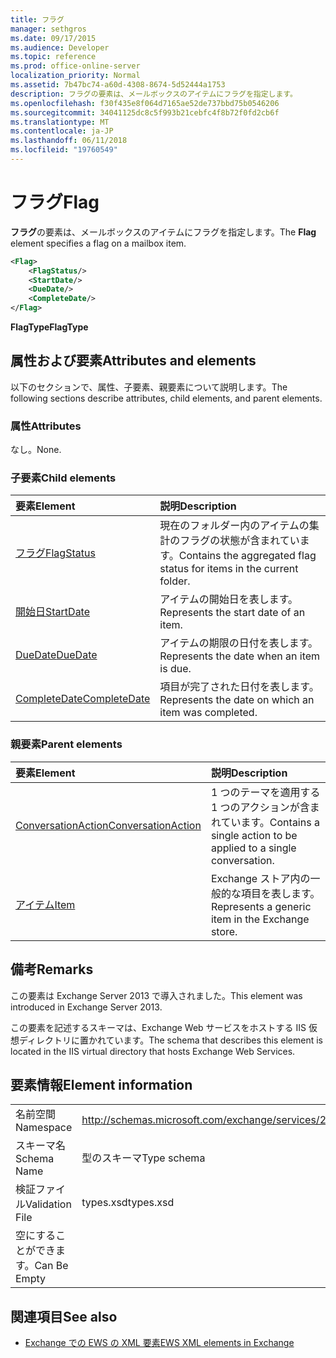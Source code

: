 ```yaml
---
title: フラグ
manager: sethgros
ms.date: 09/17/2015
ms.audience: Developer
ms.topic: reference
ms.prod: office-online-server
localization_priority: Normal
ms.assetid: 7b47bc74-a60d-4308-8674-5d52444a1753
description: フラグの要素は、メールボックスのアイテムにフラグを指定します。
ms.openlocfilehash: f30f435e8f064d7165ae52de737bbd75b0546206
ms.sourcegitcommit: 34041125dc8c5f993b21cebfc4f8b72f0fd2cb6f
ms.translationtype: MT
ms.contentlocale: ja-JP
ms.lasthandoff: 06/11/2018
ms.locfileid: "19760549"
---
```

# <a name="flag"></a><span data-ttu-id="60518-103">フラグ</span><span class="sxs-lookup"><span data-stu-id="60518-103">Flag</span></span>

<span data-ttu-id="60518-104">**フラグ**の要素は、メールボックスのアイテムにフラグを指定します。</span><span class="sxs-lookup"><span data-stu-id="60518-104">The **Flag** element specifies a flag on a mailbox item.</span></span> 
  
```XML
<Flag>
    <FlagStatus/>
    <StartDate/>
    <DueDate/>
    <CompleteDate/>
</Flag>
```

 <span data-ttu-id="60518-105">**FlagType**</span><span class="sxs-lookup"><span data-stu-id="60518-105">**FlagType**</span></span>
## <a name="attributes-and-elements"></a><span data-ttu-id="60518-106">属性および要素</span><span class="sxs-lookup"><span data-stu-id="60518-106">Attributes and elements</span></span>

<span data-ttu-id="60518-107">以下のセクションで、属性、子要素、親要素について説明します。</span><span class="sxs-lookup"><span data-stu-id="60518-107">The following sections describe attributes, child elements, and parent elements.</span></span>
  
### <a name="attributes"></a><span data-ttu-id="60518-108">属性</span><span class="sxs-lookup"><span data-stu-id="60518-108">Attributes</span></span>

<span data-ttu-id="60518-109">なし。</span><span class="sxs-lookup"><span data-stu-id="60518-109">None.</span></span>
  
### <a name="child-elements"></a><span data-ttu-id="60518-110">子要素</span><span class="sxs-lookup"><span data-stu-id="60518-110">Child elements</span></span>

|<span data-ttu-id="60518-111">**要素**</span><span class="sxs-lookup"><span data-stu-id="60518-111">**Element**</span></span>|<span data-ttu-id="60518-112">**説明**</span><span class="sxs-lookup"><span data-stu-id="60518-112">**Description**</span></span>|
|:-----|:-----|
|[<span data-ttu-id="60518-113">フラグ</span><span class="sxs-lookup"><span data-stu-id="60518-113">FlagStatus</span></span>](flagstatus.md) <br/> |<span data-ttu-id="60518-114">現在のフォルダー内のアイテムの集計のフラグの状態が含まれています。</span><span class="sxs-lookup"><span data-stu-id="60518-114">Contains the aggregated flag status for items in the current folder.</span></span>  <br/> |
|[<span data-ttu-id="60518-115">開始日</span><span class="sxs-lookup"><span data-stu-id="60518-115">StartDate</span></span>](startdate.md) <br/> |<span data-ttu-id="60518-116">アイテムの開始日を表します。</span><span class="sxs-lookup"><span data-stu-id="60518-116">Represents the start date of an item.</span></span>  <br/> |
|[<span data-ttu-id="60518-117">DueDate</span><span class="sxs-lookup"><span data-stu-id="60518-117">DueDate</span></span>](duedate.md) <br/> |<span data-ttu-id="60518-118">アイテムの期限の日付を表します。</span><span class="sxs-lookup"><span data-stu-id="60518-118">Represents the date when an item is due.</span></span>  <br/> |
|[<span data-ttu-id="60518-119">CompleteDate</span><span class="sxs-lookup"><span data-stu-id="60518-119">CompleteDate</span></span>](completedate.md) <br/> |<span data-ttu-id="60518-120">項目が完了された日付を表します。</span><span class="sxs-lookup"><span data-stu-id="60518-120">Represents the date on which an item was completed.</span></span>  <br/> |
   
### <a name="parent-elements"></a><span data-ttu-id="60518-121">親要素</span><span class="sxs-lookup"><span data-stu-id="60518-121">Parent elements</span></span>

|<span data-ttu-id="60518-122">**要素**</span><span class="sxs-lookup"><span data-stu-id="60518-122">**Element**</span></span>|<span data-ttu-id="60518-123">**説明**</span><span class="sxs-lookup"><span data-stu-id="60518-123">**Description**</span></span>|
|:-----|:-----|
|[<span data-ttu-id="60518-124">ConversationAction</span><span class="sxs-lookup"><span data-stu-id="60518-124">ConversationAction</span></span>](conversationaction.md) <br/> |<span data-ttu-id="60518-125">1 つのテーマを適用する 1 つのアクションが含まれています。</span><span class="sxs-lookup"><span data-stu-id="60518-125">Contains a single action to be applied to a single conversation.</span></span>  <br/> |
|[<span data-ttu-id="60518-126">アイテム</span><span class="sxs-lookup"><span data-stu-id="60518-126">Item</span></span>](item.md) <br/> |<span data-ttu-id="60518-127">Exchange ストア内の一般的な項目を表します。</span><span class="sxs-lookup"><span data-stu-id="60518-127">Represents a generic item in the Exchange store.</span></span>  <br/> |
   
## <a name="remarks"></a><span data-ttu-id="60518-128">備考</span><span class="sxs-lookup"><span data-stu-id="60518-128">Remarks</span></span>

<span data-ttu-id="60518-129">この要素は Exchange Server 2013 で導入されました。</span><span class="sxs-lookup"><span data-stu-id="60518-129">This element was introduced in Exchange Server 2013.</span></span>
  
<span data-ttu-id="60518-130">この要素を記述するスキーマは、Exchange Web サービスをホストする IIS 仮想ディレクトリに置かれています。</span><span class="sxs-lookup"><span data-stu-id="60518-130">The schema that describes this element is located in the IIS virtual directory that hosts Exchange Web Services.</span></span>
  
## <a name="element-information"></a><span data-ttu-id="60518-131">要素情報</span><span class="sxs-lookup"><span data-stu-id="60518-131">Element information</span></span>

|||
|:-----|:-----|
|<span data-ttu-id="60518-132">名前空間</span><span class="sxs-lookup"><span data-stu-id="60518-132">Namespace</span></span>  <br/> |http://schemas.microsoft.com/exchange/services/2006/types  <br/> |
|<span data-ttu-id="60518-133">スキーマ名</span><span class="sxs-lookup"><span data-stu-id="60518-133">Schema Name</span></span>  <br/> |<span data-ttu-id="60518-134">型のスキーマ</span><span class="sxs-lookup"><span data-stu-id="60518-134">Type schema</span></span>  <br/> |
|<span data-ttu-id="60518-135">検証ファイル</span><span class="sxs-lookup"><span data-stu-id="60518-135">Validation File</span></span>  <br/> |<span data-ttu-id="60518-136">types.xsd</span><span class="sxs-lookup"><span data-stu-id="60518-136">types.xsd</span></span>  <br/> |
|<span data-ttu-id="60518-137">空にすることができます。</span><span class="sxs-lookup"><span data-stu-id="60518-137">Can Be Empty</span></span>  <br/> ||
   
## <a name="see-also"></a><span data-ttu-id="60518-138">関連項目</span><span class="sxs-lookup"><span data-stu-id="60518-138">See also</span></span>



- [<span data-ttu-id="60518-139">Exchange での EWS の XML 要素</span><span class="sxs-lookup"><span data-stu-id="60518-139">EWS XML elements in Exchange</span></span>](ews-xml-elements-in-exchange.md)


